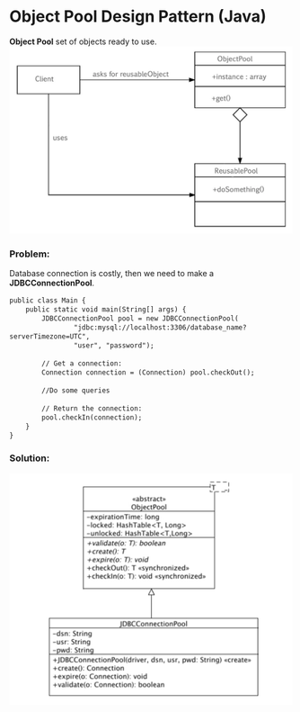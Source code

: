 # Object Pool Design Pattern (Java)
**Object Pool** set of objects ready to use.
![](https://github.com/shamy1st/design-pattern-object-pool/blob/main/uml.png)
### Problem:
Database connection is costly, then we need to make a **JDBCConnectionPool**.

    public class Main {
        public static void main(String[] args) {
            JDBCConnectionPool pool = new JDBCConnectionPool(
                    "jdbc:mysql://localhost:3306/database_name?serverTimezone=UTC",
                    "user", "password");

            // Get a connection:
            Connection connection = (Connection) pool.checkOut();

            //Do some queries

            // Return the connection:
            pool.checkIn(connection);
        }
    }
### Solution:
![](https://github.com/shamy1st/design-pattern-object-pool/blob/main/uml-solution.png)
